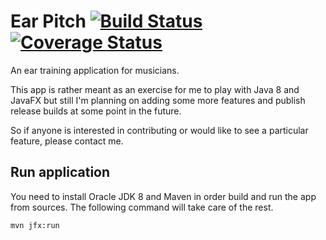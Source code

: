 # Ear Pitch  [![Build Status](https://travis-ci.org/chringwer/EarPitch.svg?branch=master)](https://travis-ci.org/chringwer/EarPitch) [![Coverage Status](https://coveralls.io/repos/chringwer/EarPitch/badge.png?branch=master)](https://coveralls.io/r/chringwer/EarPitch?branch=master)


An ear training application for musicians.

This app is rather meant as an exercise for me to play with Java 8 and JavaFX but still I'm planning on adding some more features and publish release builds at some point in the future. 

So if anyone is interested in contributing or would like to see a particular feature, please contact me.

## Run application

You need to install Oracle JDK 8 and Maven in order build and run the app from sources. The following command will take care of the rest.

```
mvn jfx:run
```